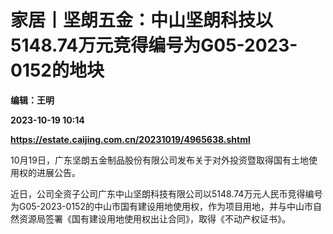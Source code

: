 # 家居丨坚朗五金：中山坚朗科技以5148.74万元竞得编号为G05-2023-0152的地块
**编辑：王明**

**2023-10-19 10:14**

**https://estate.caijing.com.cn/20231019/4965638.shtml**

10月19日，广东坚朗五金制品股份有限公司发布关于对外投资暨取得国有土地使用权的进展公告。

近日，公司全资子公司广东中山坚朗科技有限公司以5148.74万元人民币竞得编号为G05-2023-0152的中山市国有建设用地使用权，作为项目用地，并与中山市自然资源局签署《国有建设用地使用权出让合同》，取得《不动产权证书》。